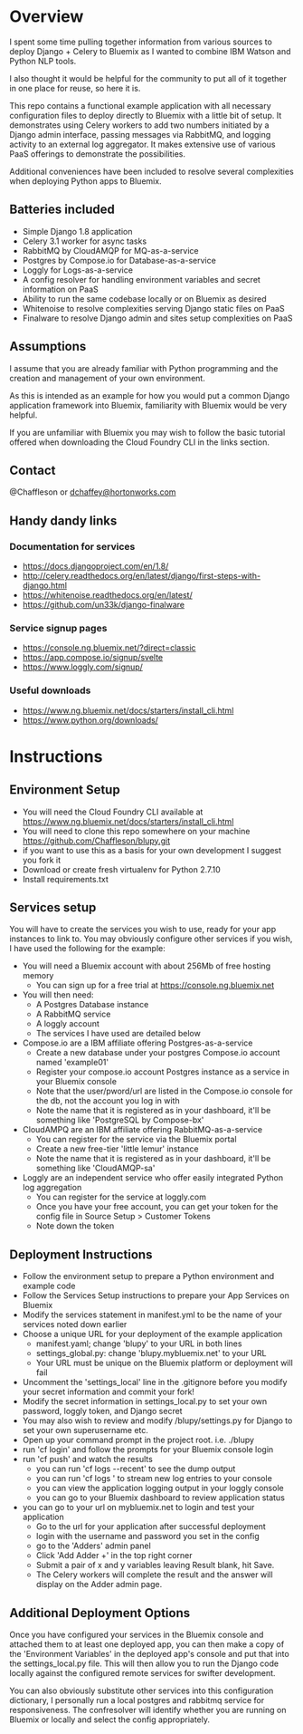 # Overview
I spent some time pulling together information from various sources to deploy Django + Celery to Bluemix as I wanted to combine IBM Watson and Python NLP tools.

I also thought it would be helpful for the community to put all of it together in one place for reuse, so here it is.

This repo contains a functional example application with all necessary configuration files to deploy directly to Bluemix with a little bit of setup.
It demonstrates using Celery workers to add two numbers initiated by a Django admin interface, passing messages via RabbitMQ, and logging activity to an external log aggregator.
It makes extensive use of various PaaS offerings to demonstrate the possibilities.

Additional conveniences have been included to resolve several complexities when deploying Python apps to Bluemix.

## Batteries included

- Simple Django 1.8 application
- Celery 3.1 worker for async tasks 
- RabbitMQ by CloudAMQP for MQ-as-a-service
- Postgres by Compose.io for Database-as-a-service
- Loggly for Logs-as-a-service
- A config resolver for handling environment variables and secret information on PaaS
- Ability to run the same codebase locally or on Bluemix as desired
- Whitenoise to resolve complexities serving Django static files on PaaS
- Finalware to resolve Django admin and sites setup complexities on PaaS


## Assumptions
I assume that you are already familiar with Python programming and the creation and management of your own environment.

As this is intended as an example for how you would put a common Django application framework into Bluemix, familiarity with Bluemix would be very helpful.

If you are unfamiliar with Bluemix you may wish to follow the basic tutorial offered when downloading the Cloud Foundry CLI in the links section.

## Contact
@Chaffleson or dchaffey@hortonworks.com

## Handy dandy links
### Documentation for services
- https://docs.djangoproject.com/en/1.8/
- http://celery.readthedocs.org/en/latest/django/first-steps-with-django.html
- https://whitenoise.readthedocs.org/en/latest/
- https://github.com/un33k/django-finalware

### Service signup pages
- https://console.ng.bluemix.net/?direct=classic
- https://app.compose.io/signup/svelte
- https://www.loggly.com/signup/

### Useful downloads
- https://www.ng.bluemix.net/docs/starters/install_cli.html
- https://www.python.org/downloads/


# Instructions

## Environment Setup

- You will need the Cloud Foundry CLI available at https://www.ng.bluemix.net/docs/starters/install_cli.html
- You will need to clone this repo somewhere on your machine  https://github.com/Chaffleson/blupy.git
- if you want to use this as a basis for your own development I suggest you fork it
- Download or create fresh virtualenv for Python 2.7.10
- Install requirements.txt

## Services setup
You will have to create the services you wish to use, ready for your app instances to link to.
You may obviously configure other services if you wish, I have used the following for the example:

- You will need a Bluemix account with about 256Mb of free hosting memory
    - You can sign up for a free trial at https://console.ng.bluemix.net
- You will then need:
    - A Postgres Database instance
    - A RabbitMQ service
    - A loggly account
    - The services I have used are detailed below
- Compose.io are a IBM affiliate offering Postgres-as-a-service
    - Create a new database under your postgres Compose.io account named 'example01'
    - Register your compose.io account Postgres instance as a service in your Bluemix console
    - Note that the user/pword/url are listed in the Compose.io console for the db, not the account you log in with
    - Note the name that it is registered as in your dashboard, it'll be something like 'PostgreSQL by Compose-bx'
- CloudAMPQ are an IBM affiliate offering RabbitMQ-as-a-service
    - You can register for the service via the Bluemix portal
    - Create a new free-tier 'little lemur' instance
    - Note the name that it is registered as in your dashboard, it'll be something like 'CloudAMQP-sa'
- Loggly are an independent service who offer easily integrated Python log aggregation
    - You can register for the service at loggly.com
    - Once you have your free account, you can get your token for the config file in Source Setup > Customer Tokens
    - Note down the token

## Deployment Instructions

- Follow the environment setup to prepare a Python environment and example code
- Follow the Services Setup instructions to prepare your App Services on Bluemix
- Modify the services statement in manifest.yml to be the name of your services noted down earlier
- Choose a unique URL for your deployment of the example application
    - manifest.yaml; change 'blupy' to your URL in both lines
    - settings_global.py: change 'blupy.mybluemix.net' to your URL
    - Your URL must be unique on the Bluemix platform or deployment will fail
- Uncomment the 'settings_local' line in the .gitignore before you modify your secret information and commit your fork!
- Modify the secret information in settings_local.py to set your own password, loggly token, and Django secret
- You may also wish to review and modify /blupy/settings.py for Django to set your own superusername etc.
- Open up your command prompt in the project root. i.e. ./blupy
- run 'cf login' and follow the prompts for your Bluemix console login
- run 'cf push' and watch the results
    - you can run 'cf logs <yourappname> --recent' to see the dump output
    - you can run 'cf logs <yourappname>' to stream new log entries to your console
    - you can view the application logging output in your loggly console
    - you can go to your Bluemix dashboard to review application status
- you can go to your url on mybluemix.net to login and test your application
    - Go to the url for your application after successful deployment
    - login with the username and password you set in the config
    - go to the 'Adders' admin panel
    - Click 'Add Adder +' in the top right corner
    - Submit a pair of x and y variables leaving Result blank, hit Save.
    - The Celery workers will complete the result and the answer will display on the Adder admin page.
    
## Additional Deployment Options

Once you have configured your services in the Bluemix console and attached them to at least one deployed app, you can then
make a copy of the 'Environment Variables' in the deployed app's console and put that into the settings_local.py file.
This will then allow you to run the Django code locally against the configured remote services for swifter development.

You can also obviously substitute other services into this configuration dictionary, I personally run a local postgres
and rabbitmq service for responsiveness. The confresolver will identify whether you are running on Bluemix or locally and select the config appropriately.
